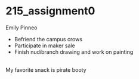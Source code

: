 # 215_assignment0
Emily Pinneo
- Befriend the campus crows
- Participate in maker sale
- Finish nudibranch drawing and work on painting
<br>
My favorite snack is pirate booty